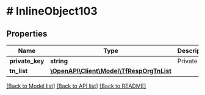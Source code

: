 # # InlineObject103

## Properties

Name | Type | Description | Notes
------------ | ------------- | ------------- | -------------
**private_key** | **string** | Private Key | [optional]
**tn_list** | [**\OpenAPI\Client\Model\TfRespOrgTnList**](TfRespOrgTnList.md) |  | [optional]

[[Back to Model list]](../../README.md#models) [[Back to API list]](../../README.md#endpoints) [[Back to README]](../../README.md)
